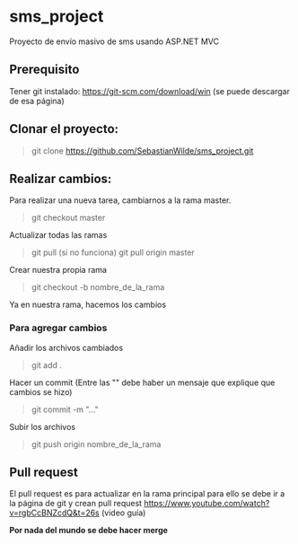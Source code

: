 # sms_project
Proyecto de envío masivo de sms usando ASP.NET MVC

## Prerequisito
  Tener git instalado:
        https://git-scm.com/download/win (se puede descargar de esa página)
     
## Clonar el proyecto:
  >git clone https://github.com/SebastianWilde/sms_project.git
      
## Realizar cambios:
Para realizar una nueva tarea, cambiarnos a la rama master.
>git checkout master

Actualizar todas las ramas
>git pull
(si no funciona)
>git pull origin master

Crear nuestra propia rama
>git checkout -b nombre_de_la_rama

Ya en nuestra rama, hacemos los cambios

### Para agregar cambios
Añadir los archivos cambiados
>git add .

Hacer un commit (Entre las "" debe haber un mensaje que explique que cambios se hizo)
>git commit -m "..."

Subir los archivos
>git push origin nombre_de_la_rama

## Pull request
El pull request es para actualizar en la rama principal para ello se debe ir  a la página de git y crean pull request
https://www.youtube.com/watch?v=rgbCcBNZcdQ&t=26s (video guía)

**Por nada del mundo se debe hacer merge**
